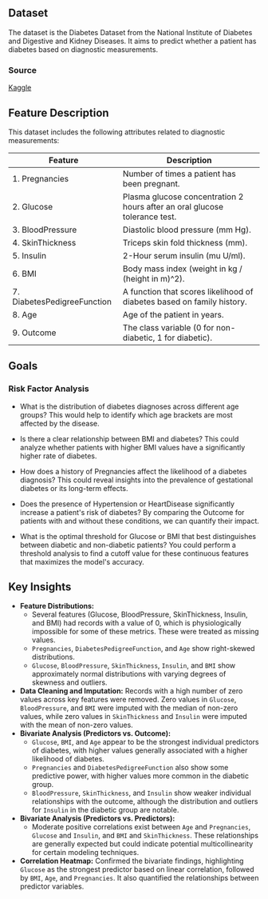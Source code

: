## Dataset
The dataset is the Diabetes Dataset from the National Institute of Diabetes and Digestive and Kidney Diseases. It aims to predict whether a patient has diabetes based on diagnostic measurements. 

### Source
[Kaggle](https://www.kaggle.com/datasets/akshaydattatraykhare/diabetes-dataset)

## Feature Description

This dataset includes the following attributes related to diagnostic measurements:

| Feature                     | Description                                                                 |
| --------------------------- | --------------------------------------------------------------------------- |
| 1. Pregnancies              | Number of times a patient has been pregnant.                                |
| 2. Glucose                  | Plasma glucose concentration 2 hours after an oral glucose tolerance test.  |
| 3. BloodPressure            | Diastolic blood pressure (mm Hg).                                         |
| 4. SkinThickness            | Triceps skin fold thickness (mm).                                           |
| 5. Insulin                  | 2-Hour serum insulin (mu U/ml).                                             |
| 6. BMI                      | Body mass index (weight in kg / (height in m)^2).                           |
| 7. DiabetesPedigreeFunction | A function that scores likelihood of diabetes based on family history.      |
| 8. Age                      | Age of the patient in years.                                                |
| 9. Outcome                  | The class variable (0 for non-diabetic, 1 for diabetic).                  |

## Goals

### Risk Factor Analysis

- What is the distribution of diabetes diagnoses across different age groups? This would help to identify which age brackets are most affected by the disease.

- Is there a clear relationship between BMI and diabetes? This could analyze whether patients with higher BMI values have a significantly higher rate of diabetes.

- How does a history of Pregnancies affect the likelihood of a diabetes diagnosis? This could reveal insights into the prevalence of gestational diabetes or its long-term effects.

- Does the presence of Hypertension or HeartDisease significantly increase a patient's risk of diabetes? By comparing the Outcome for patients with and without these conditions, we can quantify their impact.

- What is the optimal threshold for Glucose or BMI that best distinguishes between diabetic and non-diabetic patients? You could perform a threshold analysis to find a cutoff value for these continuous features that maximizes the model's accuracy.

## Key Insights

*   **Feature Distributions:**
    *   Several features (Glucose, BloodPressure, SkinThickness, Insulin, and BMI) had records with a value of 0, which is physiologically impossible for some of these metrics. These were treated as missing values.
    *   `Pregnancies`, `DiabetesPedigreeFunction`, and `Age` show right-skewed distributions.
    *   `Glucose`, `BloodPressure`, `SkinThickness`, `Insulin`, and `BMI` show approximately normal distributions with varying degrees of skewness and outliers.
*   **Data Cleaning and Imputation:** Records with a high number of zero values across key features were removed. Zero values in `Glucose`, `BloodPressure`, and `BMI` were imputed with the median of non-zero values, while zero values in `SkinThickness` and `Insulin` were imputed with the mean of non-zero values.
*   **Bivariate Analysis (Predictors vs. Outcome):**
    *   `Glucose`, `BMI`, and `Age` appear to be the strongest individual predictors of diabetes, with higher values generally associated with a higher likelihood of diabetes.
    *   `Pregnancies` and `DiabetesPedigreeFunction` also show some predictive power, with higher values more common in the diabetic group.
    *   `BloodPressure`, `SkinThickness`, and `Insulin` show weaker individual relationships with the outcome, although the distribution and outliers for `Insulin` in the diabetic group are notable.
*   **Bivariate Analysis (Predictors vs. Predictors):**
    *   Moderate positive correlations exist between `Age` and `Pregnancies`, `Glucose` and `Insulin`, and `BMI` and `SkinThickness`. These relationships are generally expected but could indicate potential multicollinearity for certain modeling techniques.
*   **Correlation Heatmap:** Confirmed the bivariate findings, highlighting `Glucose` as the strongest predictor based on linear correlation, followed by `BMI`, `Age`, and `Pregnancies`. It also quantified the relationships between predictor variables.